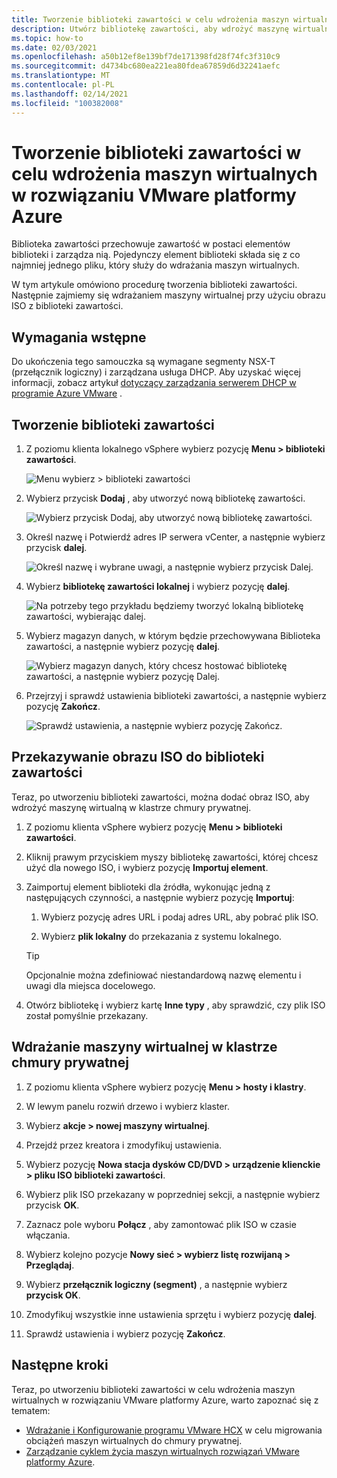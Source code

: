 ```yaml
---
title: Tworzenie biblioteki zawartości w celu wdrożenia maszyn wirtualnych w rozwiązaniu VMware platformy Azure
description: Utwórz bibliotekę zawartości, aby wdrożyć maszynę wirtualną w chmurze prywatnej rozwiązania Azure VMware.
ms.topic: how-to
ms.date: 02/03/2021
ms.openlocfilehash: a50b12ef8e139bf7de171398fd28f74fc3f310c9
ms.sourcegitcommit: d4734bc680ea221ea80fdea67859d6d32241aefc
ms.translationtype: MT
ms.contentlocale: pl-PL
ms.lasthandoff: 02/14/2021
ms.locfileid: "100382008"
---
```

# <a name="create-a-content-library-to-deploy-vms-in-azure-vmware-solution"></a>Tworzenie biblioteki zawartości w celu wdrożenia maszyn wirtualnych w rozwiązaniu VMware platformy Azure

Biblioteka zawartości przechowuje zawartość w postaci elementów biblioteki i zarządza nią. Pojedynczy element biblioteki składa się z co najmniej jednego pliku, który służy do wdrażania maszyn wirtualnych. 

W tym artykule omówiono procedurę tworzenia biblioteki zawartości.  Następnie zajmiemy się wdrażaniem maszyny wirtualnej przy użyciu obrazu ISO z biblioteki zawartości.

## <a name="prerequisites"></a>Wymagania wstępne

Do ukończenia tego samouczka są wymagane segmenty NSX-T (przełącznik logiczny) i zarządzana usługa DHCP.  Aby uzyskać więcej informacji, zobacz artykuł [dotyczący zarządzania serwerem DHCP w programie Azure VMware](manage-dhcp.md) .

## <a name="create-a-content-library"></a>Tworzenie biblioteki zawartości

1. Z poziomu klienta lokalnego vSphere wybierz pozycję **Menu > biblioteki zawartości**.

   ![Menu wybierz > biblioteki zawartości](./media/content-library/vsphere-menu-content-libraries.png)

1. Wybierz przycisk **Dodaj** , aby utworzyć nową bibliotekę zawartości.

   ![Wybierz przycisk Dodaj, aby utworzyć nową bibliotekę zawartości.](./media/content-library/create-new-content-library.png)

1. Określ nazwę i Potwierdź adres IP serwera vCenter, a następnie wybierz przycisk **dalej**.

   ![Określ nazwę i wybrane uwagi, a następnie wybierz przycisk Dalej.](./media/content-library/new-content-library-step1.png)

1. Wybierz **bibliotekę zawartości lokalnej** i wybierz pozycję **dalej**.

   ![Na potrzeby tego przykładu będziemy tworzyć lokalną bibliotekę zawartości, wybierając dalej.](./media/content-library/new-content-library-step2.png)

1. Wybierz magazyn danych, w którym będzie przechowywana Biblioteka zawartości, a następnie wybierz pozycję **dalej**.

   ![Wybierz magazyn danych, który chcesz hostować bibliotekę zawartości, a następnie wybierz pozycję Dalej.](./media/content-library/new-content-library-step3.png)

1. Przejrzyj i sprawdź ustawienia biblioteki zawartości, a następnie wybierz pozycję **Zakończ**.

   ![Sprawdź ustawienia, a następnie wybierz pozycję Zakończ.](./media/content-library/new-content-library-step4.png)

## <a name="upload-an-iso-image-to-the-content-library"></a>Przekazywanie obrazu ISO do biblioteki zawartości

Teraz, po utworzeniu biblioteki zawartości, można dodać obraz ISO, aby wdrożyć maszynę wirtualną w klastrze chmury prywatnej. 

1. Z poziomu klienta vSphere wybierz pozycję **Menu > biblioteki zawartości**.

1. Kliknij prawym przyciskiem myszy bibliotekę zawartości, której chcesz użyć dla nowego ISO, i wybierz pozycję **Importuj element**.

1. Zaimportuj element biblioteki dla źródła, wykonując jedną z następujących czynności, a następnie wybierz pozycję **Importuj**:
   1. Wybierz pozycję adres URL i podaj adres URL, aby pobrać plik ISO.

   1. Wybierz **plik lokalny** do przekazania z systemu lokalnego.

   > [!TIP]
   > Opcjonalnie można zdefiniować niestandardową nazwę elementu i uwagi dla miejsca docelowego.

1. Otwórz bibliotekę i wybierz kartę **Inne typy** , aby sprawdzić, czy plik ISO został pomyślnie przekazany.


## <a name="deploy-a-vm-to-a-private-cloud-cluster"></a>Wdrażanie maszyny wirtualnej w klastrze chmury prywatnej

1. Z poziomu klienta vSphere wybierz pozycję **Menu > hosty i klastry**.

1. W lewym panelu rozwiń drzewo i wybierz klaster.

1. Wybierz **akcje > nowej maszyny wirtualnej**.

1. Przejdź przez kreatora i zmodyfikuj ustawienia.

1. Wybierz pozycję **Nowa stacja dysków CD/DVD > urządzenie klienckie > pliku ISO biblioteki zawartości**.

1. Wybierz plik ISO przekazany w poprzedniej sekcji, a następnie wybierz przycisk **OK**.

1. Zaznacz pole wyboru **Połącz** , aby zamontować plik ISO w czasie włączania.

1. Wybierz kolejno pozycje **Nowy sieć > wybierz listę rozwijaną > Przeglądaj**.

1. Wybierz **przełącznik logiczny (segment)** , a następnie wybierz **przycisk OK**.

1. Zmodyfikuj wszystkie inne ustawienia sprzętu i wybierz pozycję **dalej**.

1. Sprawdź ustawienia i wybierz pozycję **Zakończ**.


## <a name="next-steps"></a>Następne kroki

Teraz, po utworzeniu biblioteki zawartości w celu wdrożenia maszyn wirtualnych w rozwiązaniu VMware platformy Azure, warto zapoznać się z tematem:

- [Wdrażanie i Konfigurowanie programu VMware HCX](tutorial-deploy-vmware-hcx.md) w celu migrowania obciążeń maszyn wirtualnych do chmury prywatnej.
- [Zarządzanie cyklem życia maszyn wirtualnych rozwiązań VMware platformy Azure](lifecycle-management-of-azure-vmware-solution-vms.md).

<!-- LINKS - external-->

<!-- LINKS - internal -->
